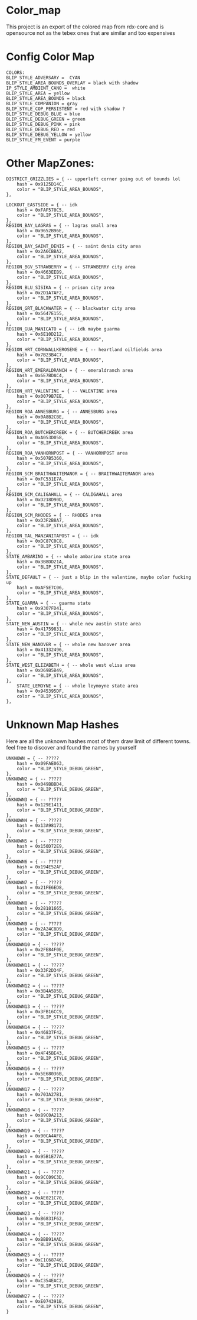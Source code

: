 # Color_map
This project is an export of the colored map from rdx-core and is opensource not as the tebex ones that are similar and too expensives

# Config Color Map

    COLORS:
    BLIP_STYLE_ADVERSARY =  CYAN
    BLIP_STYLE_AREA_BOUNDS_OVERLAY = black with shadow
    IP_STYLE_AMBIENT_CANO =  white
    BLIP_STYLE_AREA = yellow 
    BLIP_STYLE_AREA_BOUNDS = black
    BLIP_STYLE_COMPANION = gray
    BLIP_STYLE_COP_PERSISTENT = red with shadow ?
    BLIP_STYLE_DEBUG_BLUE = blue
    BLIP_STYLE_DEBUG_GREEN = green
    BLIP_STYLE_DEBUG_PINK = pink
    BLIP_STYLE_DEBUG_RED = red
    BLIP_STYLE_DEBUG_YELLOW = yellow 
    BLIP_STYLE_FM_EVENT = purple

# Other MapZones:
    DISTRICT_GRIZZLIES = { -- upperleft corner going out of bounds lol
		hash = 0x9125D14C,
		color = "BLIP_STYLE_AREA_BOUNDS",
    },
	
    LOCKOUT_EASTSIDE = { -- idk
		hash = 0xFAF570C5,
		color = "BLIP_STYLE_AREA_BOUNDS",
    },
    REGION_BAY_LAGRAS = { -- lagras small area
		hash = 0x9652B96E,
		color = "BLIP_STYLE_AREA_BOUNDS",
    },
    REGION_BAY_SAINT_DENIS = { -- saint denis city area
		hash = 0x2A6CBBA2,
		color = "BLIP_STYLE_AREA_BOUNDS",
    },
    REGION_BGV_STRAWBERRY = { -- STRAWBERRY city area
		hash = 0x4663EEB9,
		color = "BLIP_STYLE_AREA_BOUNDS",
    },
    REGION_BLU_SISIKA = { -- prison city area
		hash = 0x2D1A7AF2,
		color = "BLIP_STYLE_AREA_BOUNDS",
    },
    REGION_GRT_BLACKWATER = { -- blackwater city area
		hash = 0x5647E155,
		color = "BLIP_STYLE_AREA_BOUNDS",
    },
    REGION_GUA_MANICATO = { -- idk maybe guarma
		hash = 0x6E10D212,
		color = "BLIP_STYLE_AREA_BOUNDS",
    },
    REGION_HRT_CORNWALLKEROSENE = { -- heartland oilfields area
		hash = 0x7B23B4C7,
		color = "BLIP_STYLE_AREA_BOUNDS",
    },
    REGION_HRT_EMERALDRANCH = { -- emeraldranch area
		hash = 0x6E7BDAC4,
		color = "BLIP_STYLE_AREA_BOUNDS",
    },
    REGION_HRT_VALENTINE = { -- VALENTINE area
		hash = 0x0079B7EE,
		color = "BLIP_STYLE_AREA_BOUNDS",
    },
    REGION_ROA_ANNESBURG = { -- ANNESBURG area
		hash = 0x0A8B2CBE,
		color = "BLIP_STYLE_AREA_BOUNDS",
    },
    REGION_ROA_BUTCHERCREEK = { -- BUTCHERCREEK area
		hash = 0xA053D058,
		color = "BLIP_STYLE_AREA_BOUNDS",
    },
    REGION_ROA_VANHORNPOST = { -- VANHORNPOST area
		hash = 0x507B5360,
		color = "BLIP_STYLE_AREA_BOUNDS",
    },
    REGION_SCM_BRAITHWAITEMANOR = { -- BRAITHWAITEMANOR area
		hash = 0xFC531E7A,
		color = "BLIP_STYLE_AREA_BOUNDS",
    },
    REGION_SCM_CALIGAHALL = { -- CALIGAHALL area
		hash = 0xD218D90D,
		color = "BLIP_STYLE_AREA_BOUNDS",
    },
    REGION_SCM_RHODES = { -- RHODES area
		hash = 0xD3F2B8A7,
		color = "BLIP_STYLE_AREA_BOUNDS",
    },
    REGION_TAL_MANZANITAPOST = { -- idk
		hash = 0xDC87C0C8,
		color = "BLIP_STYLE_AREA_BOUNDS",
    },
    STATE_AMBARINO = { -- whole ambarino state area
		hash = 0x3B8DD21A,
		color = "BLIP_STYLE_AREA_BOUNDS",
    },
    STATE_DEFAULT = { -- just a blip in the valentine, maybe color fucking up
		hash = 0xAF5E7C06,
		color = "BLIP_STYLE_AREA_BOUNDS",
    },
    STATE_GUARMA = { -- guarma state
		hash = 0x9307FD41,
		color = "BLIP_STYLE_AREA_BOUNDS",
    },
    STATE_NEW_AUSTIN = { -- whole new austin state area 
		hash = 0x41759831,
		color = "BLIP_STYLE_AREA_BOUNDS",
    },
    STATE_NEW_HANOVER = { -- whole new hanover area 
		hash = 0x41332496,
		color = "BLIP_STYLE_AREA_BOUNDS",
    },
    STATE_WEST_ELIZABETH = { -- whole west elisa area 
		hash = 0xD69B5B49,
		color = "BLIP_STYLE_AREA_BOUNDS",
    },
	    STATE_LEMOYNE = { -- whole leymoyne state area 
		hash = 0x945395DF,
		color = "BLIP_STYLE_AREA_BOUNDS",
    },

# Unknown Map Hashes 
Here are all the unknown hashes most of them draw limit of different towns.
feel free to discover and found the names by yourself
 
	UNKNOWN = { -- ?????
		hash = 0x09FAE063,
		color = "BLIP_STYLE_DEBUG_GREEN",
    },	
	UNKNOWN2 = { -- ?????
		hash = 0x049BBBD4,
		color = "BLIP_STYLE_DEBUG_GREEN",
    },
	UNKNOWN3 = { -- ?????
		hash = 0x129E1411,
		color = "BLIP_STYLE_DEBUG_GREEN",
    },
	UNKNOWN4 = { -- ?????
		hash = 0x13A98173,
		color = "BLIP_STYLE_DEBUG_GREEN",
    },
	UNKNOWN5 = { -- ?????
		hash = 0x150D72E9,
		color = "BLIP_STYLE_DEBUG_GREEN",
    },
	UNKNOWN6 = { -- ?????
		hash = 0x194E52AF,
		color = "BLIP_STYLE_DEBUG_GREEN",
    },
	UNKNOWN7 = { -- ?????
		hash = 0x21FE6ED8,
		color = "BLIP_STYLE_DEBUG_GREEN",
    },
	UNKNOWN8 = { -- ?????
		hash = 0x28181665,
		color = "BLIP_STYLE_DEBUG_GREEN",
    },
	UNKNOWN9 = { -- ?????
		hash = 0x2A24C8D9,
		color = "BLIP_STYLE_DEBUG_GREEN",
    },
	UNKNOWN10 = { -- ?????
		hash = 0x2FE84F0E,
		color = "BLIP_STYLE_DEBUG_GREEN",
    },
	UNKNOWN11 = { -- ?????
		hash = 0x33F2D34F,
		color = "BLIP_STYLE_DEBUG_GREEN",
    },
	UNKNOWN12 = { -- ?????
		hash = 0x3B4A5D5B,
		color = "BLIP_STYLE_DEBUG_GREEN",
    },
	UNKNOWN13 = { -- ?????
		hash = 0x3FB16CC9,
		color = "BLIP_STYLE_DEBUG_GREEN",
    },
	UNKNOWN14 = { -- ?????
		hash = 0x46837F42,
		color = "BLIP_STYLE_DEBUG_GREEN",
    },
	UNKNOWN15 = { -- ?????
		hash = 0x4F45BE43,
		color = "BLIP_STYLE_DEBUG_GREEN",
    },
	UNKNOWN16 = { -- ?????
		hash = 0x5E68036B,
		color = "BLIP_STYLE_DEBUG_GREEN",
    },
	UNKNOWN17 = { -- ?????
		hash = 0x703A27B1,
		color = "BLIP_STYLE_DEBUG_GREEN",
    },
	UNKNOWN18 = { -- ?????
		hash = 0x89C0A213,
		color = "BLIP_STYLE_DEBUG_GREEN",
    },
	UNKNOWN19 = { -- ?????
		hash = 0x90CA4AF8,
		color = "BLIP_STYLE_DEBUG_GREEN",
    },
	UNKNOWN20 = { -- ?????
		hash = 0x95B1E77A,
		color = "BLIP_STYLE_DEBUG_GREEN",
    },
	UNKNOWN21 = { -- ?????
		hash = 0x9CC09C3D,
		color = "BLIP_STYLE_DEBUG_GREEN",
    },
	UNKNOWN22 = { -- ?????
		hash = 0xAE021C70,
		color = "BLIP_STYLE_DEBUG_GREEN",
    },
	UNKNOWN23 = { -- ?????
		hash = 0xB6831F62,
		color = "BLIP_STYLE_DEBUG_GREEN",
    },
	UNKNOWN24 = { -- ?????
		hash = 0xBBB91AAD,
		color = "BLIP_STYLE_DEBUG_GREEN",
    },
	UNKNOWN25 = { -- ?????
		hash = 0xC1C68746,
		color = "BLIP_STYLE_DEBUG_GREEN",
    },
	UNKNOWN26 = { -- ?????
		hash = 0xC354EAC2,
		color = "BLIP_STYLE_DEBUG_GREEN",
    },
	UNKNOWN27 = { -- ?????
		hash = 0xE074391B,
		color = "BLIP_STYLE_DEBUG_GREEN",
    }


